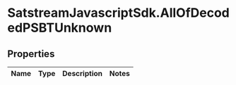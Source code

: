# SatstreamJavascriptSdk.AllOfDecodedPSBTUnknown

## Properties
Name | Type | Description | Notes
------------ | ------------- | ------------- | -------------
